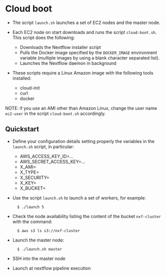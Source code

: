 Cloud boot 
============

* The script `launch.sh` launches a set of EC2 nodes and the master node. 
    
* Each EC2 node on start downloads and runs the script `cloud-boot.sh`. This script does the following: 
    - Downloads the Nextflow installer script
    - Pulls the Docker image specified by the `DOCKER_IMAGE` environment variable (multiple images by using a blank character separated list).
    - Launches the Nextflow daemon in background
    
* These scripts require a Linux Amazon image with the following tools installed:
    - cloud-init
    - curl 
    - docker 
    
NOTE: if you use an AMI other than Amazon Linux, change the user name `ec2-user` in the script `cloud-boot.sh` 
accordingly. 
    
Quickstart
------------
    
* Define your configuration details setting properly the variables in the `launch.sh` script, in particular: 
    
    - AWS_ACCESS_KEY_ID=...
    - AWS_SECRET_ACCESS_KEY=...
    - X_AMI=<image ID eg. ami-f71a7f80>
    - X_TYPE=<instance type e.g. m3.xlarge>
    - X_SECURITY=<security group e.g sg-72b74a05>
    - X_KEY=<security key name>
    - X_BUCKET=<s3 bucket where nodes share their IPs in order to discover each other>
  
    
* Use the script `launch.sh` to launch a set of workers, for example: 
 
        $ ./launch 5 

* Check the node availability listing the content of the bucket `nxf-cluster` with the command: 
    
        $ aws s3 ls s3://nxf-cluster
       
* Launch the master node:

        $ ./launch.sh master
      
* SSH into the master node

    
* Launch at nextflow pipeline execution     
